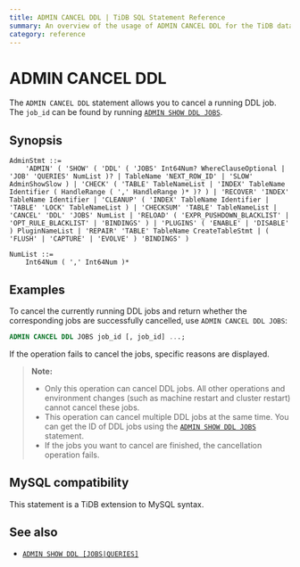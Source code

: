 ```yaml
---
title: ADMIN CANCEL DDL | TiDB SQL Statement Reference
summary: An overview of the usage of ADMIN CANCEL DDL for the TiDB database.
category: reference
---
```


# ADMIN CANCEL DDL

The `ADMIN CANCEL DDL` statement allows you to cancel a running DDL job. The `job_id` can be found by running [`ADMIN SHOW DDL JOBS`](/sql-statements/sql-statement-admin-show-ddl.md).

## Synopsis

```ebnf+diagram
AdminStmt ::=
    'ADMIN' ( 'SHOW' ( 'DDL' ( 'JOBS' Int64Num? WhereClauseOptional | 'JOB' 'QUERIES' NumList )? | TableName 'NEXT_ROW_ID' | 'SLOW' AdminShowSlow ) | 'CHECK' ( 'TABLE' TableNameList | 'INDEX' TableName Identifier ( HandleRange ( ',' HandleRange )* )? ) | 'RECOVER' 'INDEX' TableName Identifier | 'CLEANUP' ( 'INDEX' TableName Identifier | 'TABLE' 'LOCK' TableNameList ) | 'CHECKSUM' 'TABLE' TableNameList | 'CANCEL' 'DDL' 'JOBS' NumList | 'RELOAD' ( 'EXPR_PUSHDOWN_BLACKLIST' | 'OPT_RULE_BLACKLIST' | 'BINDINGS' ) | 'PLUGINS' ( 'ENABLE' | 'DISABLE' ) PluginNameList | 'REPAIR' 'TABLE' TableName CreateTableStmt | ( 'FLUSH' | 'CAPTURE' | 'EVOLVE' ) 'BINDINGS' )

NumList ::=
    Int64Num ( ',' Int64Num )*
```

## Examples

To cancel the currently running DDL jobs and return whether the corresponding jobs are successfully cancelled, use `ADMIN CANCEL DDL JOBS`:


```sql
ADMIN CANCEL DDL JOBS job_id [, job_id] ...;
```

If the operation fails to cancel the jobs, specific reasons are displayed.

> **Note:**
>
> - Only this operation can cancel DDL jobs. All other operations and environment changes (such as machine restart and cluster restart) cannot cancel these jobs.
> - This operation can cancel multiple DDL jobs at the same time. You can get the ID of DDL jobs using the [`ADMIN SHOW DDL JOBS`](/sql-statements/sql-statement-admin-show-ddl.md) statement.
> - If the jobs you want to cancel are finished, the cancellation operation fails.

## MySQL compatibility

This statement is a TiDB extension to MySQL syntax.

## See also

* [`ADMIN SHOW DDL [JOBS|QUERIES]`](/sql-statements/sql-statement-admin-show-ddl.md)